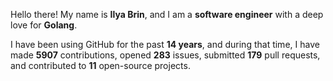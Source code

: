 Hello there! My name is **Ilya Brin**, and I am a **software engineer** with a deep love for **Golang**.

I have been using GitHub for the past **14 years**, and during that time, I have made **5907** contributions, opened **283** issues, submitted **179** pull requests, and contributed to **11** open-source projects.
